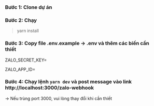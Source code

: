 ### Bước 1: Clone dự án

### Bước 2: Chạy

> yarn install

### Bước 3: Copy file .env.example -> .env và thêm các biến cần thiết

ZALO_SECRET_KEY=

ZALO_APP_ID=

### Bước 4: Chạy lệnh `yarn dev` và post message vào link http://localhost:3000/zalo-webhook

-> Nếu trùng port 3000, vui lòng thay đổi khi cần thiết
